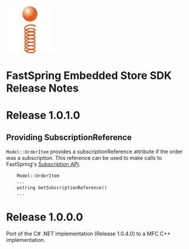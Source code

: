 <html>
<head>
<meta http-equiv="Content-type" content="text/html; charset=utf-8">
<title>Release Notes FsprgEmbeddedStoreSDK</title>
<link rel='stylesheet' href='HOW_TO/style.css' type='text/css'/>
</head>
<body>

<img id="logo" src="HOW_TO/fastspring_logo.png"/>

<h1 id='header'>FastSpring Embedded Store SDK<br/>Release Notes</h1>

# Release 1.0.1.0 #

## Providing SubscriptionReference

`Model::OrderItem` provides a subscriptionReference attribute if the order was a subscription. This reference can be used to make calls to FastSpring's [Subscription API](https://support.fastspring.com/entries/236487-api-subscriptions).

        Model::OrderItem
        ...
        wstring GetSubscriptionReference()
        ...



# Release 1.0.0.0 #

Port of the C# .NET implementation (Release 1.0.4.0) to a MFC C++ implementation.



</body></html>